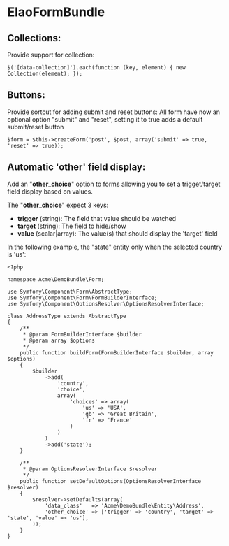 ElaoFormBundle
==============

Collections:
------------

Provide support for collection:

	$('[data-collection]').each(function (key, element) { new Collection(element); });

Buttons:
--------

Provide sortcut for adding submit and reset buttons:
All form have now an optional option "submit" and "reset", setting it to true adds a default submit/reset button

	$form = $this->createForm('post', $post, array('submit' => true, 'reset' => true));

Automatic 'other' field display:
--------------------------------

Add an "**other_choice**" option to forms allowing you to set a trigget/target field display based on values.

The "**other_choice**" expect 3 keys:

* __trigger__ (string): The field that value should be watched
* __target__ (string): The field to hide/show
* __value__ (scalar|array): The value(s) that should display the 'target' field

In the following example, the "state" entity only when the selected country is 'us':

	<?php

	namespace Acme\DemoBundle\Form;

	use Symfony\Component\Form\AbstractType;
	use Symfony\Component\Form\FormBuilderInterface;
	use Symfony\Component\OptionsResolver\OptionsResolverInterface;

	class AddressType extends AbstractType
	{
	    /**
	     * @param FormBuilderInterface $builder
	     * @param array $options
	     */
	    public function buildForm(FormBuilderInterface $builder, array $options)
	    {
	    	$builder
		    	->add(
		    		'country',
		    		'choice',
		    		array(
		    			'choices' => array(
		    				'us' => 'USA',
		    				'gb' => 'Great Britain',
		    				'fr' => 'France'
		    			)
		    		)
		    	)
		    	->add('state');
	    }

	    /**
	     * @param OptionsResolverInterface $resolver
	     */
	    public function setDefaultOptions(OptionsResolverInterface $resolver)
	    {
	        $resolver->setDefaults(array(
	            'data_class'   => 'Acme\DemoBundle\Entity\Address',
	            'other_choice' => ['trigger' => 'country', 'target' => 'state', 'value' => 'us'],
	        ));
	    }
	}
